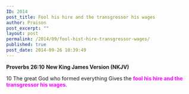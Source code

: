 ```yaml
---
ID: 2014
post_title: Fool his hire and the transgressor his wages
author: Praison
post_excerpt: ""
layout: post
permalink: /2014/09/fool-hist-hire-transgressor-wages/
published: true
post_date: 2014-09-26 10:39:49
---
```

<strong>Proverbs 26:10</strong>
<strong> New King James Version (NKJV)</strong>

10 The great God who formed everything
Gives the <span style="color: #ff00ff;"><strong>fool his hire and the transgressor his wages</strong></span>.